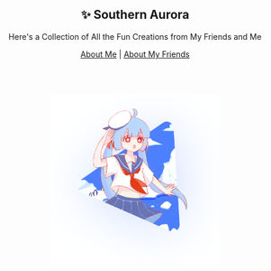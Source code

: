 <h2 align="center">✨ Southern Aurora</h2>

<p align="center">Here's a Collection of All the Fun Creations from My Friends and Me</p>

<p align="center">
    <a href="https://github.com/akirarika">About Me</a> | <a href="https://github.com/orgs/southern-aurora/people">About
        My Friends</a>
</p>

<br />

<br />

<p align="center">
    <a href="https://github.com/akirarika">
        <img src="https://raw.githubusercontent.com/southern-aurora/.github/main/profile/image.png" width="300px" />
    </a>
</p>
